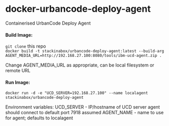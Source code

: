 # docker-urbancode-deploy-agent
Containerised UrbanCode Deploy Agent

#### **Build Image:**<br />
`git clone` this repo <br />
`docker build -t stackinabox/urbancode-deploy-agent:latest --build-arg AGENT_MEDIA_URL=http://192.168.27.100:8080/tools/ibm-ucd-agent.zip .`<br />

Change AGENT_MEDIA_URL as appropriate, can be local filesystem or remote URL

#### **Run Image:**<br />
`docker run -d -e "UCD_SERVER=192.168.27.100" --name localagent stackinabox/urbancode-deploy-agent`<br />

Environment variables:
UCD_SERVER - IP/hostname of UCD server agent should connect to default port 7918 assumed
AGENT_NAME - name to use for agent; defaults to localagent

